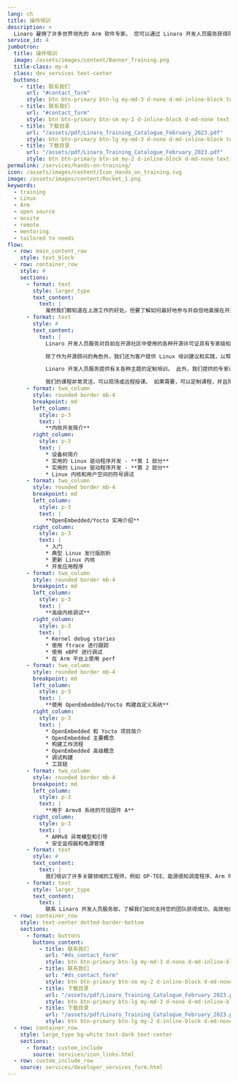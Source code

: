 ```yaml
---
lang: ch
title: 操作培训
description: >
  Linaro 雇佣了许多世界领先的 Arm 软件专家。 您可以通过 Linaro 开发人员服务获得所有这些专业知识。
service_id: 4
jumbotron:
  title: 操作培训
  image: /assets/images/content/Banner_Training.png
  title-class: my-4
  class: dev_services text-center
  buttons:
    - title: 联系我们
      url: "#contact_form"
      style: btn btn-primary btn-lg my-md-3 d-none d-md-inline-block text-uppercase ds_contact_form_btn
    - title: 联系我们
      url: "#contact_form"
      style: btn btn-primary btn-sm my-2 d-inline-block d-md-none text-uppercase ds_contact_form_btn
    - title: 下载目录
      url: "/assets/pdf/Linaro_Training_Catalogue_February_2023.pdf"
      style: btn btn-primary btn-lg my-md-3 d-none d-md-inline-block text-uppercase
    - title: 下载目录
      url: "/assets/pdf/Linaro_Training_Catalogue_February_2023.pdf"
      style: btn btn-primary btn-sm my-2 d-inline-block d-md-none text-uppercase
permalink: /services/hands-on-training/
icon: /assets/images/content/Icon_Hands_on_training.svg
image: /assets/images/content/Rocket_1.png
keywords:
  - training
  - Linux
  - Arm
  - open source
  - onsite
  - remote
  - mentoring
  - tailored to needs
flow:
  - row: main_content_row
    style: text_block
  - row: container_row
    style: #
    sections:
      - format: text
        style: larger_type
        text_content:
          text: |
            虽然我们都知道在上游工作的好处，但要了解如何最好地参与并自信地直接在开源社区工作可能需要时间。 自 2010 年以来，Linaro 一直在推动 Arm 上的开源软件开发。 因此，我们精通与开源社区的合作。
      - format: text
        style: #
        text_content:
          text: |
            Linaro 开发人员服务对目前在开源社区中使用的各种开源许可证具有专家级知识，并且可以提供许可证审核和建议，以帮助公司消除风险并转向合规性。 我们在提交给社区之前审查客户的代码有丰富的经验，以促进更快的接受。 我们的首要任务是确保公司从最好的开源软件中受益。

            除了作为开源顾问的角色外，我们还为客户提供 Linux 培训建议和实践，以帮助他们显着改善与开源社区的工作关系并成功实现他们的目标。

            Linaro 开发人员服务提供有关各种主题的定制培训。 此外，我们提供的专家讲师是现实世界的工程师，并且是提供 Linux 和 Arm 技术实践培训的专家。

            我们的课程非常灵活，可以现场或远程授课。 如果需要，可以定制课程，并且所有培训模块的结构都可以满足您团队的要求。 除了动手培训，我们还可以提供指导。 这些课程融合了许多新兴技术以及最新的最佳实践。 主题包括：
      - format: two_column
        style: rounded border mb-4
        breakpoint: md
        left_column:
          style: p-3
          text: |
            **内核开发简介**
        right_column:
          style: p-3
          text: |
            * 设备树简介
            * 实用的 Linux 驱动程序开发 - **第 1 部分**
            * 实用的 Linux 驱动程序开发 - **第 2 部分**
            * Linux 内核和用户空间的符号调试
      - format: two_column
        style: rounded border mb-4
        breakpoint: md
        left_column:
          style: p-3
          text: |
            **OpenEmbedded/Yocto 实用介绍**
        right_column:
          style: p-3
          text: |
            * 入门
            * 典型 Linux 发行版剖析
            * 更新 Linux 内核
            * 开发应用程序
      - format: two_column
        style: rounded border mb-4
        breakpoint: md
        left_column:
          style: p-3
          text: |
            **高级内核调试**
        right_column:
          style: p-3
          text: |
            * Kernel debug stories
            * 使用 ftrace 进行跟踪
            * 使用 eBPF 进行调试
            * 在 Arm 平台上使用 perf
      - format: two_column
        style: rounded border mb-4
        breakpoint: md
        left_column:
          style: p-3
          text: |
            **使用 OpenEmbedded/Yocto 构建自定义系统**
        right_column:
          style: p-3
          text: |
            * OpenEmbedded 和 Yocto 项目简介
            * OpenEmbedded 主要概念
            * 构建工作流程
            * OpenEmbedded 高级概念
            * 调试构建
            * 工具链
      - format: two_column
        style: rounded border mb-4
        breakpoint: md
        left_column:
          style: p-3
          text: |
            **用于 Armv8 系统的可信固件 A**
        right_column:
          style: p-3
          text: |
            * ARMv8 异常模型和引导
            * 安全监视器和电源管理
      - format: text
        style: #
        text_content:
          text: |
            我们培训了许多关键领域的工程师，例如 OP-TEE、能源感知调度程序、Arm 可信固件、电源管理和开源开发等等。
      - format: text
        style: larger_type
        text_content:
          text: |
            联系 Linaro 开发人员服务部，了解我们如何支持您的团队获得成功、高效地向未来产品上游发展的技能。
  - row: container_row
    style: text-center dotted-border-bottom
    sections:
      - format: buttons
        buttons_content:
          - title: 联系我们
            url: "#ds_contact_form"
            style: btn btn-primary btn-lg my-md-3 d-none d-md-inline-block ds_contact_form_btn
          - title: 联系我们
            url: "#ds_contact_form"
            style: btn btn-primary btn-sm my-2 d-inline-block d-md-none ds_contact_form_btn
          - title: 下载目录
            url: "/assets/pdf/Linaro_Training_Catalogue_February_2023.pdf"
            style: btn btn-primary btn-lg my-md-3 d-none d-md-inline-block
          - title: 下载目录
            url: "/assets/pdf/Linaro_Training_Catalogue_February_2023.pdf"
            style: btn btn-primary btn-lg my-2 d-inline-block d-md-none
  - row: container_row
    style: large_type bg-white text-dark text-center
    sections:
      - format: custom_include
        source: services/icon_links.html
  - row: custom_include_row
    source: services/developer_services_form.html
---
```

